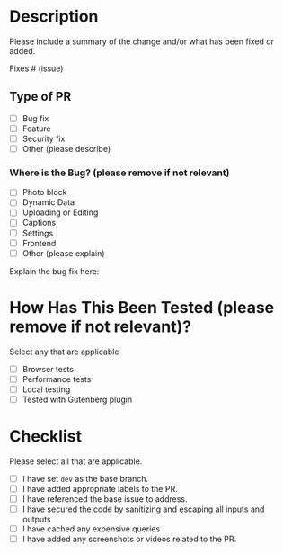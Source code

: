 # Description

Please include a summary of the change and/or what has been fixed or added.

Fixes # (issue)

## Type of PR

- [ ] Bug fix
- [ ] Feature
- [ ] Security fix
- [ ] Other (please describe)

### Where is the Bug? (please remove if not relevant)

- [ ] Photo block
- [ ] Dynamic Data
- [ ] Uploading or Editing
- [ ] Captions
- [ ] Settings
- [ ] Frontend
- [ ] Other (please explain)

Explain the bug fix here:

# How Has This Been Tested (please remove if not relevant)?

Select any that are applicable

- [ ] Browser tests
- [ ] Performance tests
- [ ] Local testing
- [ ] Tested with Gutenberg plugin

# Checklist

Please select all that are applicable.

- [ ] I have set `dev` as the base branch.
- [ ] I have added appropriate labels to the PR.
- [ ] I have referenced the base issue to address.
- [ ] I have secured the code by sanitizing and escaping all inputs and outputs
- [ ] I have cached any expensive queries
- [ ] I have added any screenshots or videos related to the PR.
